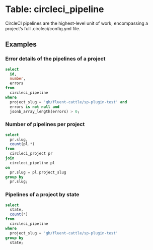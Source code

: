 # Table: circleci_pipeline

CircleCI pipelines are the highest-level unit of work, encompassing a project’s full .circleci/config.yml file.

## Examples

### Error details of the pipelines of a project

```sql
select
  id,
  number,
  errors
from
  circleci_pipeline
where
  project_slug = 'gh/fluent-cattle/sp-plugin-test' and
  errors is not null and
  jsonb_array_length(errors) > 0;
```

### Number of pipelines per project

```sql
select
  pr.slug,
  count(pl.*)
from
  circleci_project pr
join
  circleci_pipeline pl
on
  pr.slug = pl.project_slug
group by
  pr.slug;
```

### Pipelines of a project by state

```sql
select
  state,
  count(*)
from
  circleci_pipeline
where
  project_slug = 'gh/fluent-cattle/sp-plugin-test'
group by
  state;
```
